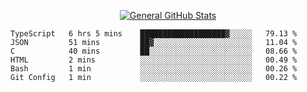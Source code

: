 <p align="center">
  <a href="https://github.com/AndyDevv">
    <img src="https://github-readme-stats.vercel.app/api?username=AndyDevv&custom_title=General%20GitHub%20Stats&theme=aura_dark" alt="General GitHub Stats">
  </a>
</p>

<!--START_SECTION:waka-->

```text
TypeScript   6 hrs 5 mins    ███████████████████▓░░░░░   79.13 %
JSON         51 mins         ██▓░░░░░░░░░░░░░░░░░░░░░░   11.04 %
C            40 mins         ██░░░░░░░░░░░░░░░░░░░░░░░   08.66 %
HTML         2 mins          ░░░░░░░░░░░░░░░░░░░░░░░░░   00.49 %
Bash         1 min           ░░░░░░░░░░░░░░░░░░░░░░░░░   00.26 %
Git Config   1 min           ░░░░░░░░░░░░░░░░░░░░░░░░░   00.22 %
```

<!--END_SECTION:waka-->
